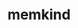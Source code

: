 ---
title: "memkind"
layout: cache
categories: [package, develop]
meta: {"versions": ["1.13.0"], "compilers": ["gcc@=11.4.0", "gcc@=9.4.0"], "oss": ["ubuntu20.04", "ubuntu22.04"], "platforms": ["linux"], "targets": ["aarch64", "neoverse_v1", "neoverse_v2", "ppc64le", "x86_64_v3"], "stacks": ["e4s", "e4s-aarch64", "e4s-neoverse-v2", "e4s-neoverse_v1", "e4s-power", "e4s-rocm-external", "root"], "num_specs": 7, "num_specs_by_stack": {"root": 7, "e4s-neoverse_v1": 1, "e4s-power": 2, "e4s-rocm-external": 1, "e4s": 1, "e4s-aarch64": 2, "e4s-neoverse-v2": 1}}
spec_details: [{"hash": "ml4dgifk2hbcphn4nljpariw3zurw4q3", "compiler": "gcc@=11.4.0", "versions": ["1.13.0"], "os": "ubuntu20.04", "platform": "linux", "target": "neoverse_v1", "variants": ["build_system=autotools"], "stacks": ["root", "e4s-neoverse_v1"], "size": "-", "tarball": "https://binaries.spack.io/develop/build_cache/linux-ubuntu20.04-neoverse_v1/gcc-11.4.0/memkind-1.13.0/linux-ubuntu20.04-neoverse_v1-gcc-11.4.0-memkind-1.13.0-ml4dgifk2hbcphn4nljpariw3zurw4q3.spack"}, {"hash": "tklpabyi6ld2dplfn72vwrqp57gcrgwx", "compiler": "gcc@=9.4.0", "versions": ["1.13.0"], "os": "ubuntu20.04", "platform": "linux", "target": "ppc64le", "variants": ["build_system=autotools"], "stacks": ["e4s-power", "root"], "size": "-", "tarball": "https://binaries.spack.io/develop/build_cache/linux-ubuntu20.04-ppc64le/gcc-9.4.0/memkind-1.13.0/linux-ubuntu20.04-ppc64le-gcc-9.4.0-memkind-1.13.0-tklpabyi6ld2dplfn72vwrqp57gcrgwx.spack"}, {"hash": "6ojzvsbxkz557l4pau46rsqfhnuhgvls", "compiler": "gcc@=9.4.0", "versions": ["1.13.0"], "os": "ubuntu20.04", "platform": "linux", "target": "ppc64le", "variants": ["build_system=autotools"], "stacks": ["e4s-power", "root"], "size": "-", "tarball": "https://binaries.spack.io/develop/build_cache/linux-ubuntu20.04-ppc64le/gcc-9.4.0/memkind-1.13.0/linux-ubuntu20.04-ppc64le-gcc-9.4.0-memkind-1.13.0-6ojzvsbxkz557l4pau46rsqfhnuhgvls.spack"}, {"hash": "wti4qsmut3wpuw73cthhi7mfzhzhn5bp", "compiler": "gcc@=11.4.0", "versions": ["1.13.0"], "os": "ubuntu20.04", "platform": "linux", "target": "x86_64_v3", "variants": ["build_system=autotools"], "stacks": ["e4s-rocm-external", "e4s", "root"], "size": "-", "tarball": "https://binaries.spack.io/develop/build_cache/linux-ubuntu20.04-x86_64_v3/gcc-11.4.0/memkind-1.13.0/linux-ubuntu20.04-x86_64_v3-gcc-11.4.0-memkind-1.13.0-wti4qsmut3wpuw73cthhi7mfzhzhn5bp.spack"}, {"hash": "jqcx62qlq4sfh6u55ax7tajsxedsgcvv", "compiler": "gcc@=11.4.0", "versions": ["1.13.0"], "os": "ubuntu22.04", "platform": "linux", "target": "aarch64", "variants": ["build_system=autotools"], "stacks": ["e4s-aarch64", "root"], "size": "-", "tarball": "https://binaries.spack.io/develop/build_cache/linux-ubuntu22.04-aarch64/gcc-11.4.0/memkind-1.13.0/linux-ubuntu22.04-aarch64-gcc-11.4.0-memkind-1.13.0-jqcx62qlq4sfh6u55ax7tajsxedsgcvv.spack"}, {"hash": "g3ttmidzh4ummvcpiif4qua23glniuxw", "compiler": "gcc@=11.4.0", "versions": ["1.13.0"], "os": "ubuntu22.04", "platform": "linux", "target": "aarch64", "variants": ["build_system=autotools"], "stacks": ["e4s-aarch64", "root"], "size": "-", "tarball": "https://binaries.spack.io/develop/build_cache/linux-ubuntu22.04-aarch64/gcc-11.4.0/memkind-1.13.0/linux-ubuntu22.04-aarch64-gcc-11.4.0-memkind-1.13.0-g3ttmidzh4ummvcpiif4qua23glniuxw.spack"}, {"hash": "kp53qbq4gn6o5dbjfobcc7mpxoc5yvmr", "compiler": "gcc@=11.4.0", "versions": ["1.13.0"], "os": "ubuntu22.04", "platform": "linux", "target": "neoverse_v2", "variants": ["build_system=autotools"], "stacks": ["e4s-neoverse-v2", "root"], "size": "-", "tarball": "https://binaries.spack.io/develop/build_cache/linux-ubuntu22.04-neoverse_v2/gcc-11.4.0/memkind-1.13.0/linux-ubuntu22.04-neoverse_v2-gcc-11.4.0-memkind-1.13.0-kp53qbq4gn6o5dbjfobcc7mpxoc5yvmr.spack"}]
---